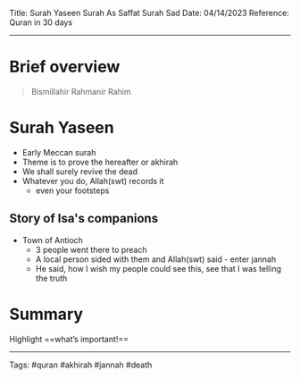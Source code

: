Title: Surah Yaseen Surah As Saffat Surah Sad
Date: 04/14/2023
Reference: Quran in 30 days

---

# Brief overview
> Bismillahir Rahmanir Rahim

# Surah Yaseen
- Early Meccan surah
- Theme is to prove the hereafter or akhirah
- We shall surely revive the dead
- Whatever you do, Allah(swt) records it
	- even your footsteps

## Story of Isa's companions
- Town of Antioch
	- 3 people went there to preach
	- A local person sided with them and Allah(swt) said - enter jannah
	- He said, how I wish my people could see this, see that I was telling the truth

# Summary
Highlight ==what’s important!==

---
Tags: #quran #akhirah #jannah #death